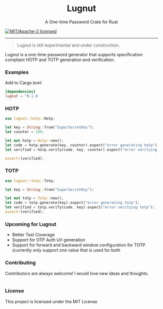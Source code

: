 <!-- <p align="center"><img src="logo.png" /></p> -->

<h1 align="center"> Lugnut </h1>

<p align="center"> A One-time Password Crate for Rust</p>

<!-- [![crates.io](https://img.shields.io/crates/v/lugnut.svg)](https://crates.io/crates/reqwest)
[![Documentation](https://docs.rs/reqwest/badge.svg)](https://docs.rs/lugnut) -->
[![MIT/Apache-2 licensed](https://img.shields.io/crates/l/reqwest.svg)](./LICENSE-APACHE)
<!-- [![CI](https://github.com/jayhelton/lugnut/workflows/CI/badge.svg)](https://github.com/seanmonstar/reqwest/actions?query=workflow%3ACI) -->


<hr/>

> Lugnut is still experimental and under construction.

Lugnut is a one-time password generator that supports specification compliant HOTP and TOTP generation and verification. 

<h3> Examples </h3>

<p>Add to Cargo.toml</p>

```toml
[dependencies]
lugnut = "0.1.0
```


<h3> HOTP </h3>

```rust
use lugnut::hotp::Hotp;

let key = String::from("SuperSecretKey");
let counter = 100;

let mut hotp = Hotp::new();
let code = hotp.generate(key, counter).expect("error generating hotp");
let verified = hotp.verify(code, key, counter).expect("error verifying hotp");

assert!(verified);
```
<h3> TOTP </h3>

```rust
use lugnut::totp::Totp;

let key = String::from("SuperSecretKey");

let mut totp = Totp::new();
let code = totp.generate(key).expect("error generating totp");
let verified = totp.verify(code, key).expect("error verifying totp");
assert!(verified);
```

<h3> Upcoming for Lugnut</h3>
<ul>
  <li>Better Test Coverage</li>
  <li>Support for OTP Auth Url generation</li>
  <li>Support for forward and backward window configuration for TOTP (currently only support one value that is used for both</li>
</ul>

<h3>Contributing</h3>
Contributors are always welcome! I would love new ideas and thoughts.
<br/><br/>
<h3>License</h3>
This project is licensed under the MIT License
